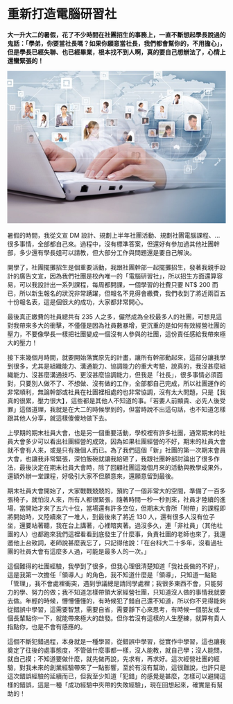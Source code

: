 # 重新打造電腦研習社

**大一升大二的暑假，花了不少時間在社團招生的事務上，一直不斷想起學長說過的鬼話：「學弟，你要當社長嗎？如果你願意當社長，我們都會幫你的，不用擔心」，但是學長已經失聯、也已經畢業，根本找不到人啊，真的要自己想辦法了，心情上還蠻緊張的！**
<p align="center"><img src="images/0330830554c768500000158fca5e20d.jpg" /></p>

暑假的時間，我從文宣 DM 設計、規劃上半年社團活動、規劃社團電腦課程、...很多事情，全部都自己來。過程中，沒有標準答案，但還好有參加過其他社團幹部，多少還有學長姐可以請教，但大部分工作與問題還是要自己解決。

 開學了，社團擺攤招生是個重要活動，我跟社團幹部一起擺攤招生，發著我親手設計的廣告文宣，因為我們社團是校內唯一的「電腦研習社」，所以招生方面還算容易，可以我設計出一系列課程，每周都開課，一個學習的社費只要 NT$ 200 而已，所以新生報名的狀況非常踴躍，但報名不見得會繳費，我們收到了將近兩百五十份報名表，這是個很大的成功，大家都非常開心。

 最後真正繳費的社員總共有 235 人之多，儼然成為全校最多人的社團，可想見這對我帶來多大的衝擊，不僅僅是因為社員數暴增，更沉重的是如何有效經營社團的壓力，不要像學長一樣把社團變成一個沒有人參與的社團，這份責任感給我帶來極大的壓力！

 接下來幾個月時間，就要開始落實原先的計畫，讓所有幹部動起來，這部分讓我學到很多，尤其是組織能力、溝通能力、協調能力的重大考驗，說真的，我沒甚麼組織能力、沒甚麼溝通技巧、更沒甚麼協調能力，但我是「社長」，很多事情必須面對，只要別人做不了、不想做、沒有做的工作，全部都自己完成，所以社團運作的非常順利，無論幹部或社員在社團裡相處的也非常協調，沒有太大問題，只是【我真的很累，壓力很大】，這些都是其他人不知道的事。「若要人前顯貴、必先人後受罪」這個道理，我就是在大二的時候學到的，但當時說不出這句話，也不知道怎樣跟其他人分享，就這樣傻傻地做下去。

 上學期的期末社員大會，也是另一個重要活動，學校裡有許多社團，通常期末的社員大會多少可以看出社團經營的成效，因為如果社團經營的不好，期末的社員大會就不會有人來，或是只有幾個人而已。為了我們這個「新」社團的第一次期末會員大會，也讓我非常緊張，深怕飯碗就讓我給砸了，我跟社團幹部討論出了很多作法，最後決定在期末社員大會時，除了回顧社團這幾個月來的活動與教學成果外，還額外辦一堂課程，好吸引大家不但願意來，還願意留到最後。

 期末社員大會開始了，大家戰戰兢兢的，預約了一個非常大的空間，準備了一百多張椅子，就怕沒人來，所有人都很緊張，隨著時間一秒一秒到來，社員才陸續的進場，當開始才來了五六十位，當場還有許多空位，但期末大會所「附帶」的課程即將開始時，又陸續來了一堆人，到最後來了將近 130 人，還有很多人沒有位子坐，還要站著聽，我在台上講著，心裡暗爽著。過沒多久，連「非社員」（其他社團的人）也都跑來我們這裡看看到底發生了什麼事，負責社團的老師也來了，我還邀他上台致詞，老師說甚麼我忘了，只記得他說：「在台科大二十多年，沒看過社團的社員大會有這麼多人過，可能是最多人的一次。」

 這個難得的社團經驗，我學到了很多，但我心理很清楚知道「我社長做的不好」，這是我第一次擔任「領導人」的角色，我不知道什麼是「領導」，只知道一點點「管理」，我不會處裡衝突，遇到爭議總是請同學處裡；我很多東西不會，只能努力的學、努力的做；我不知道怎樣帶領大家經營社團，只知道沒人做的事情我就要去做。年輕的時候，懵懵懂懂的，有時候犯了錯自己還不知道，所以你不見得能夠從錯誤中學習，這需要智慧，需要自省，需要靜下心來思考，有時候一個朋友或一個長輩點你一下，就能帶來極大的啟發。但你若沒有這樣的人生歷練，就算有貴人指點你，也是不會有感應的。

 這個不斷犯錯過程，本身就是一種學習，從錯誤中學習，從實作中學習，這也讓我奠定了往後的處事態度，不管做什麼事都一樣，沒人能教，就自己學；沒人能問，就自己摸；不知道要做什麼，就先做再說，先求有，再求好。這次經營社團的經驗，對我未來的創業經驗帶來了一點影響，至於有沒有幫助，這很難說，也許只是這次錯誤經驗的延續而已，但我至少知道「犯錯」的感覺是甚麼，怎樣可以避開這樣的錯誤，這是一種「成功經驗中夾帶的失敗經驗」，現在回想起來，確實是有幫助的！